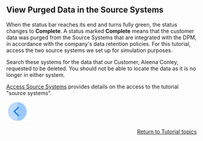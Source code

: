 ## View Purged Data in the Source Systems

When the status bar reaches its end and turns fully green, the status changes to **Complete**. A status marked **Complete** means that the customer data was purged from the Source Systems that are integrated with the DPM, in accordance with the company's data retention policies. For this tutorial, access the two source systems we set up for simulation purposes. 

Search these systems for the data that our Customer, Aleena Conley, requested to be deleted. You should not be able to locate the data as it is no longer in either system.

[Access Source Systems](../00_Setup/00_Access_Source_Systems.md) provides details on the access to the tutorial "source systems".

[![Previous](../images/Previous.png)]( 03_04_Purging_Ensure_Marked_Complete.md)[<p align="right"> Return to Tutorial topics</p>](../DPM_Application_Tutorial.md#data-subject-requests)

